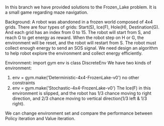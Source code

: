 In this branch we have provided solutions to the Frozen_Lake problem.
It is a small game regarding maze navigation.

Background: 
A robot was abandoned in a frozen world composed of 4x4 grids.
There are four types of grids: Start(S), Ice(F), Hole(H), Destination(G). And each grid has an index from 0 to 15.
The robot will start from S, and reach G to get energy as reward.
When the robot step on H or G, the environment will be reset, and the robot will restart from S.
The robot must collect enough energy to send an SOS signal.
We need design an algorithm to help robot explore the environment and collect energy efficiently.

Environment:
import gym
env is class DiscreteEnv
We have two kinds of environment:
1. env = gym.make('Deterministic-4x4-FrozenLake-v0')
    no other constraints
2. env = gym.make('Stochastic-4x4-FrozenLake-v0')
    The Ice(F) in this environment is slipped, and the robot has 1/3 chance moving to right direction, and 2/3 chance moving to vertical direction(1/3 left & 1/3 right).

We can change environment set and compare the performance between Policy iteration and Value iteration.
